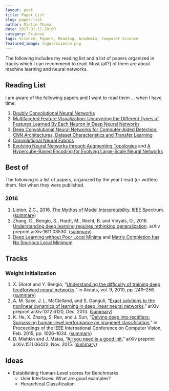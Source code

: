 ```yaml
---
layout: post
title: Paper List
slug: paper-list
author: Martin Thoma
date: 2017-01-11 20:00
category: Science
tags: Science, Papers, Reading, Academia, Computer Science
featured_image: logos/science.png
---
```

The following includes my reading list and a list of papers organized in tracks
which I can recommend to read. Most (all?) of them are about machine learning
and neural networks.


## Reading List

I am aware of the following papers and I want to read them ... when I have time:

<ol>
    <li><a href="https://arxiv.org/abs/1610.09716v1">Doubly Convolutional Neural Networks</a></li>
    <li><a href="https://arxiv.org/abs/1602.03616">Multifaceted Feature Visualization: Uncovering the Different Types of Features Learned By Each Neuron in Deep Neural Networks</a></li>
    <li><a href="http://ieeexplore.ieee.org/document/7404017/?arnumber=7404017">Deep Convolutional Neural Networks for Computer-Aided Detection: CNN Architectures, Dataset Characteristics and Transfer Learning</a></li>
    <li><a href="https://arxiv.org/abs/1606.02492">Convolutional Neural Fabrics</a></li>
    <li><a href="http://www.mitpressjournals.org/doi/abs/10.1162/106365602320169811">Evolving Neural Networks through Augmenting Topologies</a> and <a href="http://ieeexplore.ieee.org/document/6792316/">A Hypercube-Based Encoding for Evolving Large-Scale Neural Networks</a></li>
</ol>


## Best of

The following is a list of papers, organized by the year I read (or written)
them. Not when they were published.

### 2016

<ol>
    <li>Lipton, Z.C., 2016. <a href="http://zacklipton.com/media/papers/mythos_model_interpretability_lipton2016.pdf">The Mythos of Model Interpretability</a>. IEEE Spectrum. (<a href="http://www.shortscience.org/paper?bibtexKey=journals/corr/1606.03490">summary</a>)</li>
    <li>Zhang, C., Bengio, S., Hardt, M., Recht, B. and Vinyals, O., 2016. <a href="https://arxiv.org/abs/1611.03530">Understanding deep learning requires rethinking generalization</a>. arXiv preprint arXiv:1611.03530. (<a href="http://www.shortscience.org/paper?bibtexKey=journals%2Fcorr%2F1611.03530">summary</a>)</li>
    <li><a href="https://papers.nips.cc/paper/6112-deep-learning-without-poor-local-minima">Deep Learning without Poor Local Minima</a> and <a href="https://papers.nips.cc/paper/6048-matrix-completion-has-no-spurious-local-minimum.pdf">Matrix Completion has No Spurious Local Minimum</a></li>
</ol>



## Tracks

### Weight Initialization

<ol>
    <li>X. Glorot and Y. Bengio, “<a href="http://www.jmlr.org/proceedings/papers/v9/glorot10a/glorot10a.pdf?hc_location=ufi">Understanding the difficulty of training deep feedforward neural networks</a>.” in Aistats, vol. 9, 2010, pp. 249–256. (<a href="http://www.shortscience.org/paper?bibtexKey=journals/jmlr/GlorotB10">summary</a>)</li>
    <li>A. M. Saxe, J. L. McClelland, and S. Ganguli, “<a href="https://arxiv.org/abs/1312.6120">Exact solutions to
the nonlinear dynamics of learning in deep linear neural networks</a>,”
arXiv preprint arXiv:1312.6120, Dec. 2013. (<a href="http://www.shortscience.org/paper?bibtexKey=journals/corr/1312.6120">summary</a>)</li>
    <li>K. He, X. Zhang, S. Ren, and J. Sun, “<a href="https://arxiv.org/abs/1502.01852">Delving deep into rectifiers: Surpassing human-level performance
on imagenet classification</a>,” in Proceedings of the IEEE International
Conference on Computer Vision, Feb. 2015, pp. 1026–1034. (<a href="http://www.shortscience.org/paper?bibtexKey=journals/corr/1502.01852">summary</a>)</li>
    <li>D. Mishkin and J. Matas, “<a href="https://arxiv.org/abs/1511.06422">All you need is a good init</a>,” arXiv
preprint arXiv:1511.06422,
Nov. 2015. (<a href="http://www.shortscience.org/paper?bibtexKey=journals/corr/MishkinM15">summary</a>)</li>
</ol>


## Ideas

* Establishing Human-Level scores for Benchmarks
    * User Interfaces: What are good examples?
    * Herarchical Classification
